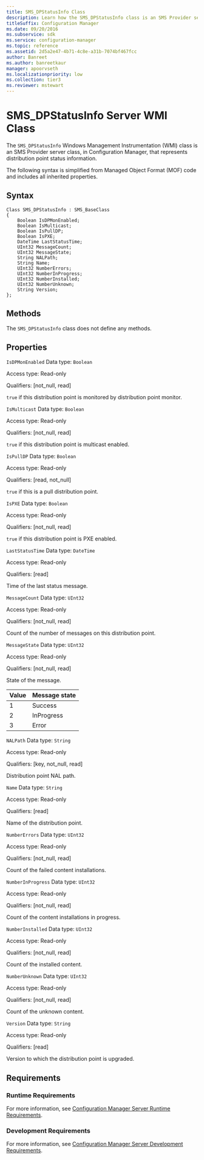 ```yaml
---
title: SMS_DPStatusInfo Class
description: Learn how the SMS_DPStatusInfo class is an SMS Provider server class, in Configuration Manager, that represents distribution point status information.
titleSuffix: Configuration Manager
ms.date: 09/20/2016
ms.subservice: sdk
ms.service: configuration-manager
ms.topic: reference
ms.assetid: 2d5a2e47-4b71-4c8e-a31b-7074bf467fcc
author: Banreet
ms.author: banreetkaur
manager: apoorvseth
ms.localizationpriority: low
ms.collection: tier3
ms.reviewer: mstewart
---
```

# SMS_DPStatusInfo Server WMI Class
The `SMS_DPStatusInfo` Windows Management Instrumentation (WMI) class is an SMS Provider server class, in Configuration Manager, that represents distribution point status information.

 The following syntax is simplified from Managed Object Format (MOF) code and includes all inherited properties.

## Syntax

```
Class SMS_DPStatusInfo : SMS_BaseClass
{
    Boolean IsDPMonEnabled;
    Boolean IsMulticast;
    Boolean IsPullDP;
    Boolean IsPXE;
    DateTime LastStatusTime;
    UInt32 MessageCount;
    UInt32 MessageState;
    String NALPath;
    String Name;
    UInt32 NumberErrors;
    UInt32 NumberInProgress;
    UInt32 NumberInstalled;
    UInt32 NumberUnknown;
    String Version;
};
```

## Methods
 The `SMS_DPStatusInfo` class does not define any methods.

## Properties
 `IsDPMonEnabled`
 Data type: `Boolean`

 Access type: Read-only

 Qualifiers: [not_null, read]

 `true` if this distribution point is monitored by distribution point monitor.

 `IsMulticast`
 Data type: `Boolean`

 Access type: Read-only

 Qualifiers: [not_null, read]

 `true` if this distribution point  is multicast enabled.

 `IsPullDP`
 Data type: `Boolean`

 Access type: Read-only

 Qualifiers: [read, not_null]

 `true` if this is a pull  distribution point.

 `IsPXE`
 Data type: `Boolean`

 Access type: Read-only

 Qualifiers: [not_null, read]

 `true` if this distribution point is PXE enabled.

 `LastStatusTime`
 Data type: `DateTime`

 Access type: Read-only

 Qualifiers: [read]

 Time of the last status message.

 `MessageCount`
 Data type: `UInt32`

 Access type: Read-only

 Qualifiers: [not_null, read]

 Count of the number of messages on this distribution point.

 `MessageState`
 Data type: `UInt32`

 Access type: Read-only

 Qualifiers: [not_null, read]

 State of the message.

|Value|Message state|
|-|-|
|1|Success|
|2|InProgress|
|3|Error|

 `NALPath`
 Data type: `String`

 Access type: Read-only

 Qualifiers: [key, not_null, read]

 Distribution point NAL path.

 `Name`
 Data type: `String`

 Access type: Read-only

 Qualifiers: [read]

 Name of the distribution point.

 `NumberErrors`
 Data type: `UInt32`

 Access type: Read-only

 Qualifiers: [not_null, read]

 Count of the failed content installations.

 `NumberInProgress`
 Data type: `UInt32`

 Access type: Read-only

 Qualifiers: [not_null, read]

 Count of the content installations in progress.

 `NumberInstalled`
 Data type: `UInt32`

 Access type: Read-only

 Qualifiers: [not_null, read]

 Count of the installed content.

 `NumberUnknown`
 Data type: `UInt32`

 Access type: Read-only

 Qualifiers: [not_null, read]

 Count of the unknown content.

 `Version`
 Data type: `String`

 Access type: Read-only

 Qualifiers: [read]

 Version to which the distribution point is upgraded.

## Requirements

### Runtime Requirements
 For more information, see [Configuration Manager Server Runtime Requirements](../../../../../develop/core/reqs/server-runtime-requirements.md).

### Development Requirements
 For more information, see [Configuration Manager Server Development Requirements](../../../../../develop/core/reqs/server-development-requirements.md).
